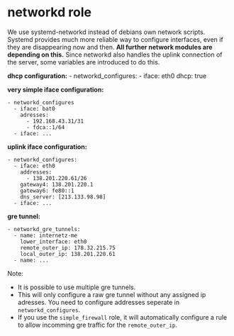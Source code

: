 # networkd role

We use systemd-networkd instead of debians own network scripts. Systemd provides
much more reliable way to configure interfaces, even if they are disappearing
now and then. **All further network modules are depending on this.** Since
networkd also handles the uplink connection of the server, some variables are
introduced to do this.

**dhcp configuration:**
    - networkd_configures:
      - iface: eth0
        dhcp: true

**very simple iface configuration:**

    - networkd_configures
      - iface: bat0
        adresses:
          - 192.168.43.31/31
          - fdca::1/64
      - iface: ...

**uplink iface configuration:**

    - networkd_configures:
      - iface: eth0
        addresses:
          - 138.201.220.61/26
        gateway4: 138.201.220.1
        gateway6: fe80::1
        dns_server: [213.133.98.98]
      - iface: ...


**gre tunnel:**

    - networkd_gre_tunnels:
      - name: internetz-me
        lower_interface: eth0
        remote_outer_ip: 178.32.215.75
        local_outer_ip: 138.201.220.61
      - name: ...

Note:

- It is possible to use multiple gre tunnels.
- This will only configure a raw gre tunnel without any assigned ip adresses.
  You need to configure addresses seperate in ```networkd_configures```.
- If you use the ```simple_firewall``` role, it will automatically configure
  a rule to allow incomming gre traffic for the ```remote_outer_ip```.
